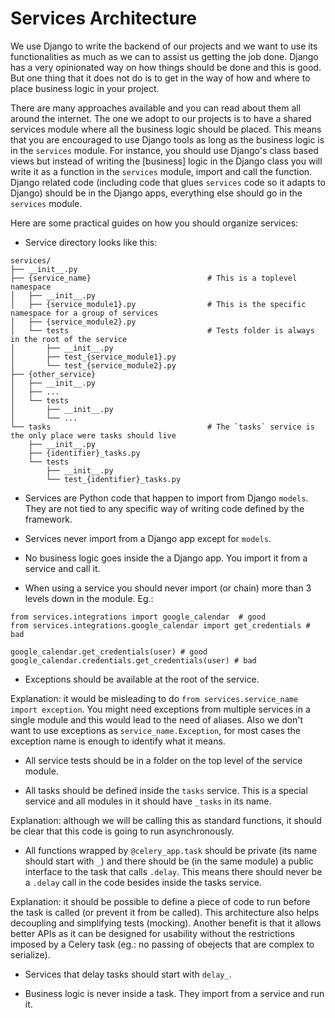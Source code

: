 # Services Architecture

We use Django to write the backend of our projects and we want to use its functionalities as much as we can to assist us getting the job done. Django has a very opinionated way on how things should be done and this is good. But one thing that it does not do is to get in the way of how and where to place business logic in your project.

There are many approaches available and you can read about them all around the internet. The one we adopt to our projects is to have a shared services module where all the business logic should be placed. This means that you are encouraged to use Django tools as long as the business logic is in the `services` module. For instance, you should use Django's class based views but instead of writing the [business] logic in the Django class you will write it as a function in the `services` module, import and call the function. Django related code (including code that glues `services` code so it adapts to Django) should be in the Django apps, everything else should go in the `services` module. 

Here are some practical guides on how you should organize services:

- Service directory looks like this:

```
services/
├── __init__.py
├── {service_name}                          # This is a toplevel namespace
│   ├── __init__.py
│   ├── {service_module1}.py                # This is the specific namespace for a group of services
│   ├── {service_module2}.py
│   └── tests                               # Tests folder is always in the root of the service
│       ├── __init__.py
│       ├── test_{service_module1}.py
│       └── test_{service_module2}.py
├── {other_service}
│   ├── __init__.py
│   ├── ...
│   └── tests
│       ├── __init__.py
│       └── ...
└── tasks                                   # The `tasks` service is the only place were tasks should live
    ├── __init__.py
    ├── {identifier}_tasks.py
    └── tests
        ├── __init__.py
        └── test_{identifier}_tasks.py
```

- Services are Python code that happen to import from Django `models`. They are not tied to any specific way of writing code defined by the framework. 

- Services never import from a Django app except for `models`.

- No business logic goes inside the a Django app. You import it from a service and call it.

- When using a service you should never import (or chain) more than 3 levels down in the module. Eg.: 

```
from services.integrations import google_calendar  # good
from services.integrations.google_calendar import get_credentials # bad

google_calendar.get_credentials(user) # good
google_calendar.credentials.get_credentials(user) # bad
```

- Exceptions should be available at the root of the service. 

Explanation: it would be misleading to do `from services.service_name import exception`. You might need exceptions from multiple services in a single module and this would lead to the need of aliases. Also we don't want to use exceptions as `service_name.Exception`, for most cases the exception name is enough to identify what it means.

- All service tests should be in a folder on the top level of the service module.

- All tasks should be defined inside the `tasks` service. This is a special service and all modules in it should have `_tasks` in its name. 

Explanation: although we will be calling this as standard functions, it should be clear that this code is going to run asynchronously.

- All functions wrapped by `@celery_app.task` should be private (its name should start with `_`) and there should be (in the same module) a public interface to the task that calls `.delay`. This means there should never be a `.delay`  call in the code besides inside the tasks service. 

Explanation: it should be possible to define a piece of code to run before the task is called (or prevent it from be called). This architecture also helps decoupling and simplifying tests (mocking). Another benefit is that it allows  better APIs as it can be designed for usability without the restrictions imposed by a Celery task (eg.: no passing of obejects that are complex to serialize).

- Services that delay tasks should start with `delay_`.

- Business logic is never inside a task. They import from a service and run it.
